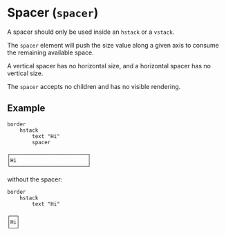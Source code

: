 # Spacer (`spacer`)

A spacer should only be used inside an `hstack` or a `vstack`.

The `spacer` element will push the size value along a given axis to consume the
remaining available space.

A vertical spacer has no horizontal size, and a horizontal spacer has no
vertical size.

The `spacer` accepts no children and has no visible rendering.

## Example

```
border
    hstack
        text "Hi"
        spacer
```
```
┌─────────────────────────┐
│Hi                       │
└─────────────────────────┘
```
without the spacer:
```
border
    hstack
        text "Hi"
```
```
┌──┐
│Hi│
└──┘
```
